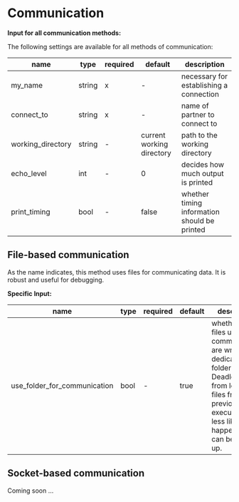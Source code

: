 # Communication

**Input for all communication methods:**

The following settings are available for all methods of communication:

| name | type | required | default| description |
|-------------------|--------|---|---|---|
| my_name           | string | x | - | necessary for establishing a connection |
| connect_to        | string | x | - | name of partner to connect to |
| working_directory | string | - | current working directory | path to the working directory |
| echo_level        | int    | - | 0 | decides how much output is printed |
| print_timing      | bool   | - | false | whether timing information should be printed |


## File-based communication
As the name indicates, this method uses files for communicating data. It is robust and useful for debugging.

**Specific Input:**

| name | type | required | default | description |
|---|---|---|---|---|
| use_folder_for_communication | bool | -  | true  |  whether the files used for communication are written in a dedicated folder. Deadlocks from leftover files from previous executions are less likely to happen as they can be cleanup up.  |

## Socket-based communication
Coming soon ...
